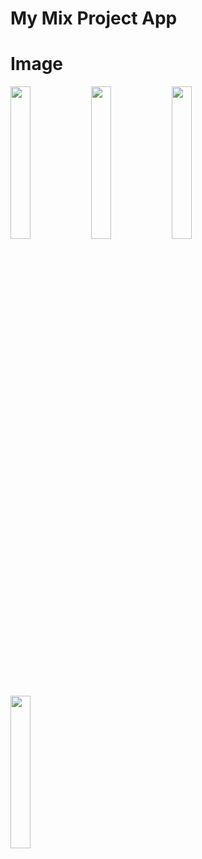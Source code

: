 # My Mix Project App

# Image

<img align="left" width="25%" src="https://user-images.githubusercontent.com/48061933/104293979-3c45f000-54f1-11eb-9c40-5e3ff4f36f00.jpg" />
<img align="left" width="25%" src="https://user-images.githubusercontent.com/48061933/104293992-3e0fb380-54f1-11eb-9c44-c4ac8f6a916d.jpg" />
<img align="left" width="25%" src="https://user-images.githubusercontent.com/48061933/104294000-3f40e080-54f1-11eb-8846-7d5928b92422.jpg" />
<img align="left" width="25%" src="https://user-images.githubusercontent.com/48061933/104294007-410aa400-54f1-11eb-9bde-a62a75c60c16.jpg" />
